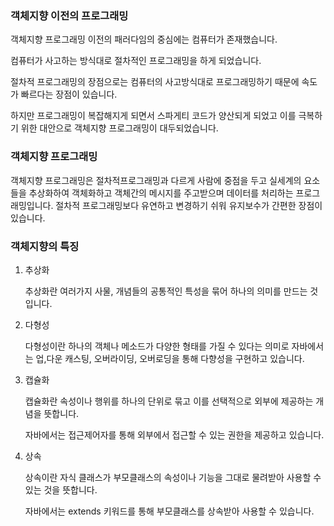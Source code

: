 ### 객체지향 이전의 프로그래밍

객체지향 프로그래밍 이전의 패러다임의 중심에는 컴퓨터가 존재했습니다.

컴퓨터가 사고하는 방식대로 절차적인 프로그래밍을 하게 되었습니다.

절차적 프로그래밍의 장점으로는 컴퓨터의 사고방식대로 프로그래밍하기 때문에 속도가 빠르다는 장점이 있습니다.

하지만 프로그래밍이 복잡해지게 되면서 스파게티 코드가 양산되게 되었고 이를 극복하기 위한 대안으로 객체지향 프로그래밍이 대두되었습니다.

### 객체지향 프로그래밍

객체지향 프로그래밍은 절차적프로그래밍과 다르게 사람에 중점을 두고 실세계의 요소들을 추상화하여 객체화하고 객체간의 메시지를 주고받으며 데이터를 처리하는 프로그래밍입니다. 절차적 프로그래밍보다 유연하고 변경하기 쉬워 유지보수가 간편한 장점이 있습니다.

### 객체지향의 특징

1. 추상화
    
    추상화란 여러가지 사물, 개념들의 공통적인 특성을 묶어 하나의 의미를 만드는 것입니다.

2. 다형성

    다형성이란 하나의 객체나 메소드가 다양한 형태를 가질 수 있다는 의미로 자바에서는 업,다운 캐스팅, 오버라이딩, 오버로딩을 통해 다향성을 구현하고 있습니다.

3. 캡슐화

    캡슐화란 속성이나 행위를 하나의 단위로 묶고 이를 선택적으로 외부에 제공하는 개념을 뜻합니다.

    자바에서는 접근제어자를 통해 외부에서 접근할 수 있는 권한을 제공하고 있습니다.

4. 상속

    상속이란 자식 클래스가 부모클래스의 속성이나 기능을 그대로 물려받아 사용할 수 있는 것을 뜻합니다.

    자바에서는 extends 키워드를 통해 부모클래스를 상속받아 사용할 수 있습니다.
